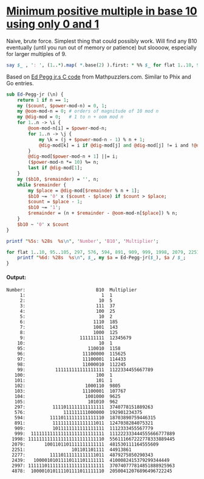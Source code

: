 [1]: https://rosettacode.org/wiki/Minimum_positive_multiple_in_base_10_using_only_0_and_1

# [Minimum positive multiple in base 10 using only 0 and 1][1]





Naive, brute force. Simplest thing that could possibly work. Will find any B10 eventually (until you run out of memory or patience) but sloooow, especially for larger multiples of 9.

```perl
say $_ , ': ', (1..*).map( *.base(2) ).first: * %% $_ for flat 1..10, 95..105; # etc.
```


Based on [Ed Pegg jr.s C code](http://www.mathpuzzle.com/Binary.html) from Mathpuzzlers.com. Similar to Phix and Go entries.

```perl
sub Ed-Pegg-jr (\n) {
    return 1 if n == 1;
    my ($count, $power-mod-n) = 0, 1;
    my @oom-mod-n = 0; # orders of magnitude of 10 mod n
    my @dig-mod = 0;   # 1 to n + oom mod n
    for 1..n -> \i {
        @oom-mod-n[i] = $power-mod-n;
        for 1..n -> \j {
            my \k = (j + $power-mod-n - 1) % n + 1;
            @dig-mod[k] = i if @dig-mod[j] and @dig-mod[j] != i and !@dig-mod[k];
        }
        @dig-mod[$power-mod-n + 1] ||= i;
        ($power-mod-n *= 10) %= n;
        last if @dig-mod[1];
    }
    my ($b10, $remainder) = '', n;
    while $remainder {
        my $place = @dig-mod[$remainder % n + 1];
        $b10 ~= '0' x ($count - $place) if $count > $place;
        $count = $place - 1;
        $b10 ~= '1';
        $remainder = (n + $remainder - @oom-mod-n[$place]) % n;
    }
    $b10 ~ '0' x $count
}

printf "%5s: %28s  %s\n", 'Number', 'B10', 'Multiplier';

for flat 1..10, 95..105, 297, 576, 594, 891, 909, 999, 1998, 2079, 2251, 2277, 2439, 2997, 4878 {
    printf "%6d: %28s  %s\n", $_, my $a = Ed-Pegg-jr($_), $a / $_;
}
```

#### Output:
```
Number:                          B10  Multiplier
     1:                            1  1
     2:                           10  5
     3:                          111  37
     4:                          100  25
     5:                           10  2
     6:                         1110  185
     7:                         1001  143
     8:                         1000  125
     9:                    111111111  12345679
    10:                           10  1
    95:                       110010  1158
    96:                     11100000  115625
    97:                     11100001  114433
    98:                     11000010  112245
    99:           111111111111111111  1122334455667789
   100:                          100  1
   101:                          101  1
   102:                      1000110  9805
   103:                     11100001  107767
   104:                      1001000  9625
   105:                       101010  962
   297:          1111011111111111111  3740778151889263
   576:              111111111000000  192901234375
   594:         11110111111111111110  18703890759446315
   891:          1111111111111111011  1247038284075321
   909:          1011111111111111111  1112333455567779
   999:  111111111111111111111111111  111222333444555666777889
  1998: 1111111111111111111111111110  556111667222778333889445
  2079:       1001101101111111111111  481530111164555609
  2251:                 101101101111  44913861
  2277:         11110111111111111011  4879275850290343
  2439:   10000101011110111101111111  4100082415379299344449
  2997: 1111110111111111111111111111  370740777814851888925963
  4878:  100001010111101111011111110  20500412076896496722245
```

